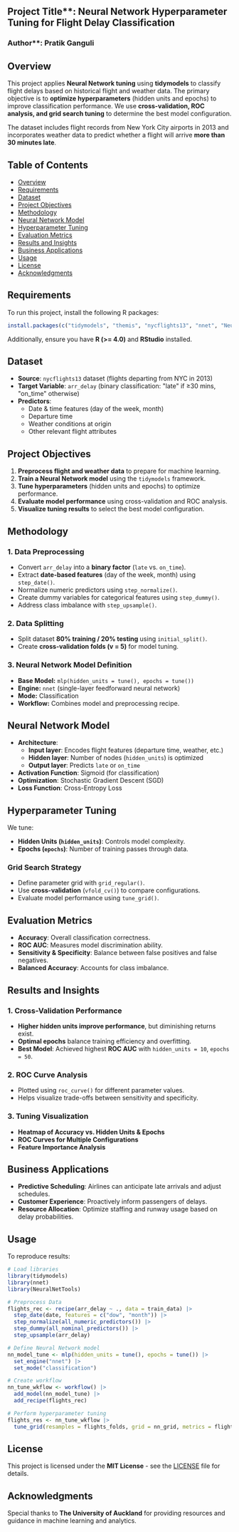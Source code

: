 ## Project Title**: Neural Network Hyperparameter Tuning for Flight Delay Classification

### Author**: Pratik Ganguli  


## Overview
This project applies **Neural Network tuning** using **tidymodels** to classify flight delays based on historical flight and weather data. The primary objective is to **optimize hyperparameters** (hidden units and epochs) to improve classification performance. We use **cross-validation, ROC analysis, and grid search tuning** to determine the best model configuration.

The dataset includes flight records from New York City airports in 2013 and incorporates weather data to predict whether a flight will arrive **more than 30 minutes late**.

## Table of Contents
- [Overview](#overview)
- [Requirements](#requirements)
- [Dataset](#dataset)
- [Project Objectives](#project-objectives)
- [Methodology](#methodology)
- [Neural Network Model](#neural-network-model)
- [Hyperparameter Tuning](#hyperparameter-tuning)
- [Evaluation Metrics](#evaluation-metrics)
- [Results and Insights](#results-and-insights)
- [Business Applications](#business-applications)
- [Usage](#usage)
- [License](#license)
- [Acknowledgments](#acknowledgments)

## Requirements
To run this project, install the following R packages:
```r
install.packages(c("tidymodels", "themis", "nycflights13", "nnet", "NeuralNetTools"))
```
Additionally, ensure you have **R (>= 4.0)** and **RStudio** installed.

## Dataset
- **Source**: `nycflights13` dataset (flights departing from NYC in 2013)
- **Target Variable**: `arr_delay` (binary classification: "late" if ≥30 mins, "on_time" otherwise)
- **Predictors**:
  - Date & time features (day of the week, month)
  - Departure time
  - Weather conditions at origin
  - Other relevant flight attributes

## Project Objectives
1. **Preprocess flight and weather data** to prepare for machine learning.
2. **Train a Neural Network model** using the `tidymodels` framework.
3. **Tune hyperparameters** (hidden units and epochs) to optimize performance.
4. **Evaluate model performance** using cross-validation and ROC analysis.
5. **Visualize tuning results** to select the best model configuration.

## Methodology
### 1. Data Preprocessing
- Convert `arr_delay` into a **binary factor** (`late` vs. `on_time`).
- Extract **date-based features** (day of the week, month) using `step_date()`.
- Normalize numeric predictors using `step_normalize()`.
- Create dummy variables for categorical features using `step_dummy()`.
- Address class imbalance with `step_upsample()`.

### 2. Data Splitting
- Split dataset **80% training / 20% testing** using `initial_split()`.
- Create **cross-validation folds (v = 5)** for model tuning.

### 3. Neural Network Model Definition
- **Base Model:** `mlp(hidden_units = tune(), epochs = tune())`
- **Engine:** `nnet` (single-layer feedforward neural network)
- **Mode:** Classification
- **Workflow:** Combines model and preprocessing recipe.

## Neural Network Model
- **Architecture**:
  - **Input layer**: Encodes flight features (departure time, weather, etc.)
  - **Hidden layer**: Number of nodes (`hidden_units`) is optimized
  - **Output layer**: Predicts `late` or `on_time`
- **Activation Function**: Sigmoid (for classification)
- **Optimization**: Stochastic Gradient Descent (SGD)
- **Loss Function**: Cross-Entropy Loss

## Hyperparameter Tuning
We tune:
- **Hidden Units (`hidden_units`)**: Controls model complexity.
- **Epochs (`epochs`)**: Number of training passes through data.

### Grid Search Strategy
- Define parameter grid with `grid_regular()`.
- Use **cross-validation** (`vfold_cv()`) to compare configurations.
- Evaluate model performance using `tune_grid()`.

## Evaluation Metrics
- **Accuracy**: Overall classification correctness.
- **ROC AUC**: Measures model discrimination ability.
- **Sensitivity & Specificity**: Balance between false positives and false negatives.
- **Balanced Accuracy**: Accounts for class imbalance.

## Results and Insights
### 1. Cross-Validation Performance
- **Higher hidden units improve performance**, but diminishing returns exist.
- **Optimal epochs** balance training efficiency and overfitting.
- **Best Model**: Achieved highest **ROC AUC** with `hidden_units = 10`, `epochs = 50`.

### 2. ROC Curve Analysis
- Plotted using `roc_curve()` for different parameter values.
- Helps visualize trade-offs between sensitivity and specificity.

### 3. Tuning Visualization
- **Heatmap of Accuracy vs. Hidden Units & Epochs**
- **ROC Curves for Multiple Configurations**
- **Feature Importance Analysis**

## Business Applications
- **Predictive Scheduling**: Airlines can anticipate late arrivals and adjust schedules.
- **Customer Experience**: Proactively inform passengers of delays.
- **Resource Allocation**: Optimize staffing and runway usage based on delay probabilities.

## Usage
To reproduce results:
```r
# Load libraries
library(tidymodels)
library(nnet)
library(NeuralNetTools)

# Preprocess Data
flights_rec <- recipe(arr_delay ~ ., data = train_data) |>
  step_date(date, features = c("dow", "month")) |>
  step_normalize(all_numeric_predictors()) |>
  step_dummy(all_nominal_predictors()) |>
  step_upsample(arr_delay)

# Define Neural Network model
nn_model_tune <- mlp(hidden_units = tune(), epochs = tune()) |>
  set_engine("nnet") |>
  set_mode("classification")

# Create workflow
nn_tune_wkflow <- workflow() |>
  add_model(nn_model_tune) |>
  add_recipe(flights_rec)

# Perform hyperparameter tuning
flights_res <- nn_tune_wkflow |>
  tune_grid(resamples = flights_folds, grid = nn_grid, metrics = flights_metric)
```

## License
This project is licensed under the **MIT License** - see the [LICENSE](LICENSE) file for details.

## Acknowledgments
Special thanks to **The University of Auckland** for providing resources and guidance in machine learning and analytics.


